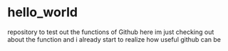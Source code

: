 # hello_world
repository to test out the functions of Github
here im just checking out about the function and i already start to realize how useful github can be
